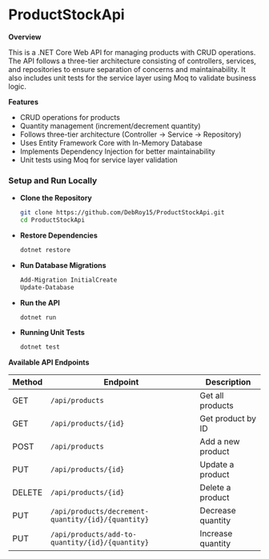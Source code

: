 # ProductStockApi

**Overview**  

This is a .NET Core Web API for managing products with CRUD operations. The API follows a three-tier architecture consisting of controllers, services, and repositories to ensure separation of concerns and maintainability. It also includes unit tests for the service layer using Moq to validate business logic.

**Features**  

- CRUD operations for products  
- Quantity management (increment/decrement quantity)  
- Follows three-tier architecture (Controller -> Service -> Repository)  
- Uses Entity Framework Core with In-Memory Database  
- Implements Dependency Injection for better maintainability  
- Unit tests using Moq for service layer validation


### Setup and Run Locally

- **Clone the Repository**  
  ```sh
  git clone https://github.com/DebRoy15/ProductStockApi.git
  cd ProductStockApi
  ```
- **Restore Dependencies**
  ```sh
  dotnet restore
  ```
- **Run Database Migrations**
  ```sh
  Add-Migration InitialCreate
  Update-Database
  ```
- **Run the API**
  ```sh
  dotnet run
  ```
- **Running Unit Tests**
  ```sh
  dotnet test
  ```

**Available API Endpoints**

| Method | Endpoint                                           | Description       |
|--------|---------------------------------------------------|-------------------|
| GET    | `/api/products`                                  | Get all products  |
| GET    | `/api/products/{id}`                             | Get product by ID |
| POST   | `/api/products`                                  | Add a new product |
| PUT    | `/api/products/{id}`                             | Update a product  |
| DELETE | `/api/products/{id}`                             | Delete a product  |
| PUT    | `/api/products/decrement-quantity/{id}/{quantity}` | Decrease quantity |
| PUT    | `/api/products/add-to-quantity/{id}/{quantity}`  | Increase quantity |



